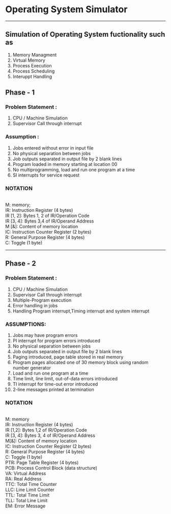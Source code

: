 # Operating System Simulator
<hr>

## Simulation of Operating System fuctionality such as 

1. Memory Managment
2. Virtual Memory
3. Process Execution
4. Process Scheduling
5. Interuppt Handling

## Phase - 1

### Problem Statement : 
1. CPU / Machine Simulation
2. Supervisor Call through interrupt

### Assumption :
1. Jobs entered without error in input file
2. No physical separation between jobs
3. Job outputs separated in output file by 2 blank lines
4. Program loaded in memory starting at location 00
5. No multiprogramming, load and run one program at a time
6. SI interrupts for service request

### NOTATION
<br>
M: memory; 
<br>
IR: Instruction Register (4 bytes)
<br>
IR [1, 2]: Bytes 1, 2 of IR/Operation Code
<br>
IR [3, 4]: Bytes 3,4 of IR/Operand Address
<br>
M [&]: Content of memory location
<br>
IC: Instruction Counter Register (2 bytes)
<br>
R: General Purpose Register (4 bytes)
<br>
C: Toggle (1 byte)

<hr>

## Phase - 2

### Problem Statement : 
1. CPU / Machine Simulation
2. Supervisor Call through interrupt
3. Multiple-Program execution
4. Error handling in jobs
5. Handling Program interrupt,Timing interrupt and system interrupt

### ASSUMPTIONS:
1. Jobs may have program errors
2. PI interrupt for program errors introduced
3. No physical separation between jobs
4. Job outputs separated in output file by 2 blank lines
5. Paging introduced, page table stored in real memory
6. Program pages allocated one of 30 memory block using random number generator
7. Load and run one program at a time
8. Time limit, line limit, out-of-data errors introduced
9. TI interrupt for time-out error introduced
10. 2-line messages printed at termination


### NOTATION
<br>
M: memory
<br>
IR: Instruction Register (4 bytes)
<br>
IR [1,2]: Bytes 1,2 of IR/Operation Code
<br>
IR [3, 4]: Bytes 3, 4 of IR/Operand Address
<br>
M[&]: Content of memory location 
<br>
IC: Instruction Counter Register (2 bytes)
<br>
R: General Purpose Register (4 bytes)
<br>
C: Toggle (1 byte)
<br>
PTR: Page Table Register (4 bytes)
<br>
PCB: Process Control Block (data structure)
<br>
VA: Virtual Address
<br>
RA: Real Address
<br>
TTC: Total Time Counter
<br>
LLC: Line Limit Counter
<br>
TTL: Total Time Limit
<br>
TLL: Total Line Limit
<br>
EM: Error Message
<br>
